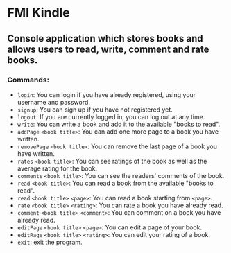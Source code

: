 # FMI Kindle

## Console application which stores books and allows users to read, write, comment and rate books.

### Commands:

- `login`: You can login if you have already registered, using your username and password.
- `signup`: You can sign up if you have not registered yet.
- `logout`: If you are currently logged in, you can log out at any time.
- `write`: You can write a book and add it to the available "books to read".
- `addPage` `<book title>`:  You can add one more page to a book you have written.
- `removePage` `<book title>`: You can remove the last page of a book you have written.
- `rates` `<book title>`: You can see ratings of the book as well as the average rating for the book.
- `comments` `<book title>`: You can see the readers' comments of the book.
- `read` `<book title>`:  You can read a book from the available "books to read".
- `read` `<book title>` `<page>`: You can read a book starting from `<page>`.
- `rate` `<book title>` `<rating>`: You can rate a book you have already read.
- `comment` `<book title>` `<comment>`: You can comment on a book you have already read.
- `editPage` `<book title>` `<page>`: You can edit a page of your book.
- `editRage` `<book title>` `<rating>`: You can edit your rating of a book.
- `exit`: exit the program.
